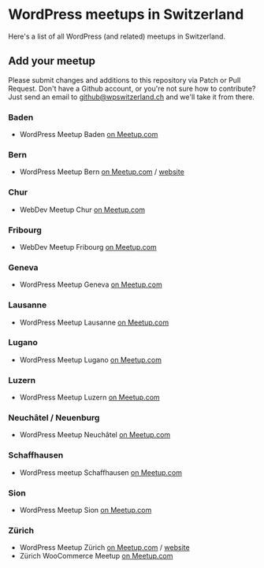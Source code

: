 # WordPress meetups in Switzerland
Here's a list of all WordPress (and related) meetups in Switzerland.

## Add your meetup
Please submit changes and additions to this repository via Patch or Pull Request. Don't have a Github account, or you're not sure how to contribute? Just send an email to github@wpswitzerland.ch and we'll take it from there.

### Baden

- WordPress Meetup Baden [on Meetup.com](https://www.meetup.com/WordPress-Baden/)

### Bern

- WordPress Meetup Bern [on Meetup.com](https://www.meetup.com/de-DE/WordPress-Bern/) / [website](https://wpbern.ch/)

### Chur

- WebDev Meetup Chur [on Meetup.com](https://www.meetup.com/WebDev-Chur/)

### Fribourg

- WebDev Meetup Fribourg [on Meetup.com](https://www.meetup.com/Fribourg-WordPress-Meetup/)

### Geneva

- WordPress Meetup Geneva [on Meetup.com](https://www.meetup.com/geneva-wordpress/)

### Lausanne

- WordPress Meetup Lausanne [on Meetup.com](https://www.meetup.com/Lausanne-WordPress-Meetup/)

### Lugano

- WordPress Meetup Lugano [on Meetup.com](https://www.meetup.com/Lugano-WordPress-Meetup/)

### Luzern

- WordPress Meetup Luzern [on Meetup.com](https://www.meetup.com/WordPress-Meetup-Luzern-by-webkinder-ch/)

### Neuchâtel / Neuenburg

- WordPress Meetup Neuchâtel [on Meetup.com](https://www.meetup.com/WordPress-Neuchatel/)

### Schaffhausen

- WordPress meetup Schaffhausen [on Meetup.com](https://www.meetup.com/WordPress-Schaffhausen/)

### Sion

- WordPress Meetup Sion [on Meetup.com](https://www.meetup.com/Sion-WordPress-Meetup/)

### Zürich

- WordPress Meetup Zürich [on Meetup.com](https://www.meetup.com/WordPress-Zurich/) / [website](https://wpzurich.ch/)
- Zürich WooCommerce Meetup [on Meetup.com](https://www.meetup.com/Zurich-WooCommerce-Meetup/)
